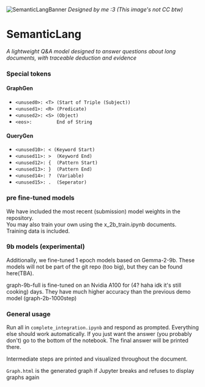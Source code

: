 ![SemanticLangBanner](https://res.cloudinary.com/dn3o5dlna/image/upload/v1726419733/banners/SemanticLangPoster.png)
_Designed by me :3 (This image's not CC btw)_
# SemanticLang
_A lightweight Q&A model designed to answer questions about long documents, with traceable deduction and evidence_

### Special tokens

#### GraphGen
- ```<unused0>: <T> (Start of Triple (Subject))```
- ```<unused1>: <R> (Predicate)```
- ```<unused2>: <S> (Object)```
- ```<eos>:         End of String```

#### QueryGen
- ```<unused10>: < (Keyword Start)```
- ```<unused11>: >  (Keyword End)```
- ```<unused12>: {  (Pattern Start)```
- ```<unused13>: }  (Pattern End)```
- ```<unused14>: ?  (Variable)```
- ```<unused15>: .  (Seperator)```

### pre fine-tuned models
We have included the most recent (submission) model weights in the repository.  
You may also train your own using the x_2b_train.ipynb documents.  
Training data is included.

### 9b models (experimental)
Additionally, we fine-tuned 1 epoch models based on Gemma-2-9b. These models will not be part of the git repo (too big), but they can be found here(TBA).

graph-9b-full is fine-tuned on an Nvidia A100 for (4? haha idk it's still cooking) days. They have much higher accuracy than the previous demo model (graph-2b-1000step)

### General usage
Run all in ``complete_integration.ipynb`` and respond as prompted. Everything else should work automatically. If you just want the answer (you probably don't) go to the bottom of the notebook. The final answer will be printed there.  

Intermediate steps are printed and visualized throughout the document.  

``Graph.html`` is the generated graph if Jupyter breaks and refuses to display graphs again


